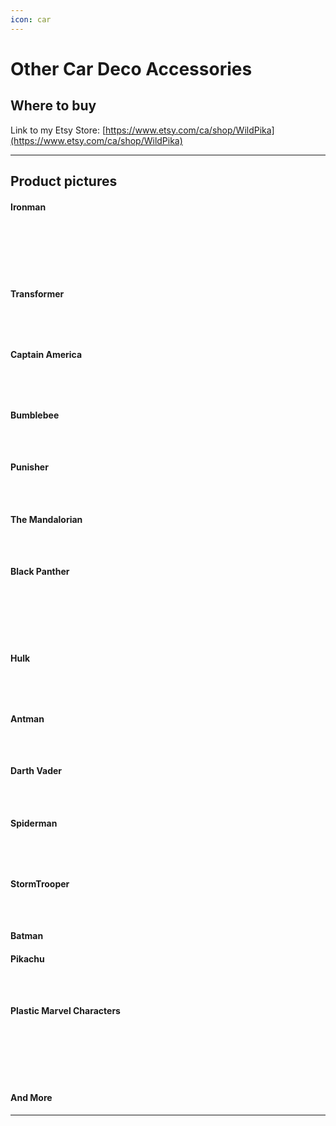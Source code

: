 ```yaml
---
icon: car
---
```


# Other Car Deco Accessories



## Where to buy

Link to my Etsy Store: [https://www.etsy.com/ca/shop/WildPika](https://www.etsy.com/ca/shop/WildPika)

***

## Product pictures

#### Ironman

<div>

<figure><img src="../.gitbook/assets/钢铁侠8.jpg" alt=""><figcaption></figcaption></figure>

 

<figure><img src="../.gitbook/assets/钢铁侠9.jpg" alt=""><figcaption></figcaption></figure>

 

<figure><img src="../.gitbook/assets/钢铁侠10.jpg" alt=""><figcaption></figcaption></figure>

 

<figure><img src="../.gitbook/assets/钢铁侠11.jpg" alt=""><figcaption></figcaption></figure>

 

<figure><img src="../.gitbook/assets/钢铁侠7.jpg" alt=""><figcaption></figcaption></figure>

</div>

<div>

<figure><img src="../.gitbook/assets/i钢铁侠挂钩-3.jpg" alt=""><figcaption></figcaption></figure>

 

<figure><img src="../.gitbook/assets/i钢铁侠挂钩-4.jpg" alt=""><figcaption></figcaption></figure>

</div>

#### Transformer

<div>

<figure><img src="../.gitbook/assets/transformer11.jpg" alt=""><figcaption></figcaption></figure>

 

<figure><img src="../.gitbook/assets/transformer12.jpg" alt=""><figcaption></figcaption></figure>

</div>

<div align="left">

<figure><img src="../.gitbook/assets/transformer4.jpg" alt=""><figcaption></figcaption></figure>

 

<figure><img src="../.gitbook/assets/transformer7.jpg" alt=""><figcaption></figcaption></figure>

</div>

#### Captain America

<div>

<figure><img src="../.gitbook/assets/美国队长气门芯1.jpg" alt=""><figcaption></figcaption></figure>

 

<figure><img src="../.gitbook/assets/美国队长气门芯3.jpg" alt=""><figcaption></figcaption></figure>

 

<figure><img src="../.gitbook/assets/美国队长6.jpg" alt=""><figcaption></figcaption></figure>

 

<figure><img src="../.gitbook/assets/美国队长7.jpg" alt=""><figcaption></figcaption></figure>

</div>

#### Bumblebee

<div>

<figure><img src="../.gitbook/assets/6.jpg" alt=""><figcaption></figcaption></figure>

 

<figure><img src="../.gitbook/assets/4.jpg" alt=""><figcaption></figcaption></figure>

 

<figure><img src="../.gitbook/assets/5.jpg" alt=""><figcaption></figcaption></figure>

</div>

#### Punisher

<div>

<figure><img src="../.gitbook/assets/详情图_6.jpg" alt=""><figcaption></figcaption></figure>

 

<figure><img src="../.gitbook/assets/详情图_4.jpg" alt=""><figcaption></figcaption></figure>

 

<figure><img src="../.gitbook/assets/详情图_5.jpg" alt=""><figcaption></figcaption></figure>

</div>

#### The Mandalorian

<div>

<figure><img src="../.gitbook/assets/详情图_4 (1).jpg" alt=""><figcaption></figcaption></figure>

 

<figure><img src="../.gitbook/assets/详情图_5 (1).jpg" alt=""><figcaption></figcaption></figure>

 

<figure><img src="../.gitbook/assets/详情图_6 (1).jpg" alt=""><figcaption></figcaption></figure>

</div>

#### Black Panther

<div>

<figure><img src="../.gitbook/assets/钛黑款.jpg" alt=""><figcaption></figcaption></figure>

 

<figure><img src="../.gitbook/assets/哑光黑.jpg" alt=""><figcaption></figcaption></figure>

 

<figure><img src="../.gitbook/assets/珍珠银.jpg" alt=""><figcaption></figcaption></figure>

 

<figure><img src="../.gitbook/assets/运动红.jpg" alt=""><figcaption></figcaption></figure>

</div>

<div>

<figure><img src="../.gitbook/assets/黑豹-13.jpg" alt=""><figcaption></figcaption></figure>

 

<figure><img src="../.gitbook/assets/黑豹-14.jpg" alt=""><figcaption></figcaption></figure>

 

<figure><img src="../.gitbook/assets/黑豹-15.jpg" alt=""><figcaption></figcaption></figure>

</div>

#### Hulk

<div>

<figure><img src="../.gitbook/assets/绿巨人一键启动盖_04.jpg" alt=""><figcaption></figcaption></figure>

 

<figure><img src="../.gitbook/assets/绿巨人一键启动盖_01.jpg" alt=""><figcaption></figcaption></figure>

 

<figure><img src="../.gitbook/assets/绿巨人一键启动盖_02.jpg" alt=""><figcaption></figcaption></figure>

 

<figure><img src="../.gitbook/assets/绿巨人一键启动盖_03.jpg" alt=""><figcaption></figcaption></figure>

</div>

#### Antman

<div>

<figure><img src="../.gitbook/assets/O1CN01iFTwnN1ImH25x4xVU_!!2210854930935-0-cib.jpg" alt=""><figcaption></figcaption></figure>

 

<figure><img src="../.gitbook/assets/O1CN01l06FQn1ImH2AF5bJJ_!!2210854930935-0-cib.jpg" alt=""><figcaption></figcaption></figure>

 

<figure><img src="../.gitbook/assets/O1CN01h5liog1ImH2AH3WTX_!!2210854930935-0-cib.jpg" alt=""><figcaption></figcaption></figure>

</div>

#### Darth Vader

<div>

<figure><img src="../.gitbook/assets/详情图_11.jpg" alt=""><figcaption></figcaption></figure>

 

<figure><img src="../.gitbook/assets/详情图_13.jpg" alt=""><figcaption></figcaption></figure>

 

<figure><img src="../.gitbook/assets/详情图_9.jpg" alt=""><figcaption></figcaption></figure>

</div>

#### Spiderman

<div>

<figure><img src="../.gitbook/assets/15.jpg" alt=""><figcaption></figcaption></figure>

 

<figure><img src="../.gitbook/assets/17.jpg" alt=""><figcaption></figcaption></figure>

 

<figure><img src="../.gitbook/assets/10.jpg" alt=""><figcaption></figcaption></figure>

 

<figure><img src="../.gitbook/assets/13.jpg" alt=""><figcaption></figcaption></figure>

</div>

#### StormTrooper

<div>

<figure><img src="../.gitbook/assets/Stormtrooper-4.jpg" alt=""><figcaption></figcaption></figure>

 

<figure><img src="../.gitbook/assets/Stormtrooper-5.jpg" alt=""><figcaption></figcaption></figure>

 

<figure><img src="../.gitbook/assets/Stormtrooper-6.jpg" alt=""><figcaption></figcaption></figure>

</div>

#### Batman

#### Pikachu

<div>

<figure><img src="../.gitbook/assets/皮卡丘-2.jpg" alt=""><figcaption></figcaption></figure>

 

<figure><img src="../.gitbook/assets/皮卡丘-5.jpg" alt=""><figcaption></figcaption></figure>

 

<figure><img src="../.gitbook/assets/皮卡丘-7.jpg" alt=""><figcaption></figcaption></figure>

</div>

#### Plastic Marvel Characters

<div>

<figure><img src="../.gitbook/assets/ca2.jpg" alt=""><figcaption></figcaption></figure>

 

<figure><img src="../.gitbook/assets/hulk1.jpg" alt=""><figcaption></figcaption></figure>

 

<figure><img src="../.gitbook/assets/ironman character.jpg" alt=""><figcaption></figcaption></figure>

 

<figure><img src="../.gitbook/assets/spiderman1.jpg" alt=""><figcaption></figcaption></figure>

 

<figure><img src="../.gitbook/assets/thor character.jpg" alt=""><figcaption></figcaption></figure>

 

<figure><img src="../.gitbook/assets/batman1.jpg" alt=""><figcaption></figcaption></figure>

 

<figure><img src="../.gitbook/assets/black panther 1.jpg" alt=""><figcaption></figcaption></figure>

</div>

#### And More

***
